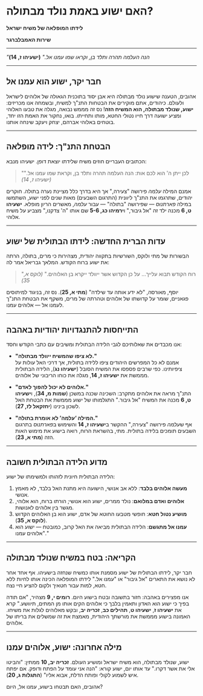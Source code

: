 # האם ישוע באמת נולד מבתולה?

**לידתו המופלאה של משיח ישראל**

**שירות האמבלברגר**

---

_"הנה העלמה תהרה ותלד בן, וקראו שמו עמנו אל."_
**(ישעיהו ז, 14)**

---

## חבר יקר, ישוע הוא עמנו אל

אהובים, הטענה שישוע נולד מבתולה היא אבן יסוד בתוכנית הגאולה של אלוהים לישראל ולעולם. כיהודים, אתם מוקירים את הבטחות התנ"ך למשיח, ובשמחה אנו מכריזים: **ישוע, שנולד מבתולה, הוא המשיח הזה**! נס זה מממש נבואה, מגלה את טבעו האלוהי ומציע ישועה דרך חייו נטולי החטא, מותו ותחייתו. בואו, נחקור את האמת הזו יחד, בוטחים באלוהי אברהם, יצחק ויעקב שינחה אותנו.

---

## הבטחת התנ"ך: לידה מופלאה

הכתובים העבריים חוזים משיח שלידתו יוצאת דופן. ישעיהו מנבא:

> "לכן ייתן ה' הוא לכם אות: הנה העלמה תהרה ותלד בן, וקראת שמו עמנו אל." _(ישעיהו ז, 14)_

אמנם המילה _עלמה_ פירושה "צעירה," אך היא בדרך כלל מציינת נערה בתולה. חוקרים יהודים, שתרגמו את התנ"ך ליוונית (התרגום השבעים) מאות שנים לפני ישוע, השתמשו במילה _פארתנוס_ — שפירושה "בתולה" — עבור _עלמה_, מאשרים הריון מופלא. **ישעיהו ט, 6** מכנה ילד זה "אל גיבור," ו**ירמיהו כג, 5-6** שם אותו "ה' צדקנו," מצביע על משיח אלוהי.

---

## עדות הברית החדשה: לידתו הבתולית של ישוע

הבשורות של מתי ולוקס, השורשיות בתקווה יהודית, מצהירות כי מרים, בתולה, הרתה את ישוע ברוח הקודש. המלאך גבריאל אמר לה:

> "רוח הקודש תבוא עלייך... על כן הקדוש אשר ייוולד ייקרא בן האלוהים." _(לוקס א, 35)_

יוסף, מאורסה, "לא ידע אותה עד שילדה" (**מתי א, 25**). נס זה, בניגוד למיתוסים פגאניים, שומר על קדושתו של אלוהים וטהרתה של מרים, משקף את הבטחת התנ"ך לעמנו אל — אלוהים עמנו.

---

## התייחסות להתנגדויות יהודיות באהבה

אנו מכבדים את שאלותיכם לגבי הלידה הבתולית ומשיבים עם כתבי הקודש וחסד:

- **"לא ציפו שהמשיח ייוולד מבתולה."**  
  אמנם לא כל המפרשים היהודים ציפו ללידה בתולית, אך דרכי האל עולות על ציפיותינו. כפי שרבים פספסו את המשיח הסובל (**ישעיהו נג**), הלידה הבתולית מממשת את **ישעיהו ז, 14**, מגלה את כוחו הריבוני של אלוהים.

- **"אלוהים לא יכול להפוך לאדם."**  
  התנ"ך מראה את אלוהים מתקרב: השכינה שכנה במשכן (**שמות מ, 34**), ו**ישעיהו ט, 6** מכנה את המשיח "אל גיבור." התגלמותו של ישוע מממשת את הבטחת האל לשכון בינינו (**יחזקאל לז, 27**).

- **"המילה ‘עלמה’ לא אומרת בתולה."**  
  אף ש*עלמה* פירושה "צעירה," ההקשר ב**ישעיהו ז, 14** והשימוש ב*פארתנוס* בתרגום השבעים תומכים בלידה בתולית. מתי, בהשראת הרוח, רואה בישוע את מימוש האות הזה (**מתי א, 23**).

---

## מדוע הלידה הבתולית חשובה

הלידה הבתולית חיונית לזהותו ולמשימתו של ישוע:

1. **מעשה אלוהים בלבד**: ללא אב אנושי, הישועה היא מתנת האל בלבד, לא מאמץ אנושי.
2. **אלוהים ואדם במלואם**: נולד ממרים, ישוע הוא אנושי; הורתו ברוח, הוא אלוהי, מגשר בין אלוהים לאנושות.
3. **מושיע נטול חטא**: חופשי מטבעו החוטא של אדם, ישוע הוא בן האלוהים הקדוש (**לוקס א, 35**).
4. **עמנו אל מתגשם**: הלידה הבתולית מביאה את האל קרוב, כמובטח — ישוע הוא "אלוהים עמנו."

---

## הקריאה: בטח במשיח שנולד מבתולה

חבר יקר, לידתו הבתולית של ישוע מסמנת אותו כמשיח שנחזה בישעיהו. אף אחד אחר לא נושא את התארים "אל גיבור" או "עמנו אל." לידתו המופלאה הכינה אותו לחיות ללא חטא, למות עבור חטאיך ולקום להציע חיי נצח.

אנו מפצירים באהבה: חזור בתשובה ובטח בישוע היום. **רומים י, 9** מצהיר, "אם תודה בפיך כי ישוע הוא האדון ותאמין בלבך כי אלוהים הקים אותו מן המתים, תיוושע." קרא את **ישעיהו ז**, **ישעיהו ט**, **תהילים כב**, **זכריה יב**, ובקש מאלוהים לגלות את משיחו. האמונה בישוע מממשת את מורשתך היהודית, מאמצת את זה שמשלים את בריתו של אלוהים.

---

## מילה אחרונה: ישוע, אלוהים עמנו

ישוע, שנולד מבתולה, הוא משיח ישראל ומושיע העולם. **זכריה יב, 10** ממתין: "והביטו אלי את אשר דקרו." עד אותו יום, ישוע קורא: "הנה אני עומד על הפתח ודופק. אם יפתח איש לשמוע לקולי ופותח הדלת, אבוא אליו" (**התגלות ג, 20**).

אהובים, האם תבטחו בישוע, עמנו אל, היום?
